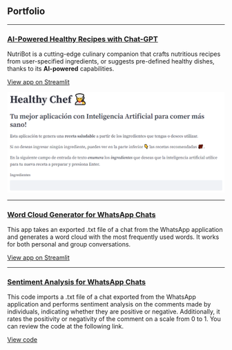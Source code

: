 ## Portfolio

---

### [AI-Powered Healthy Recipes with Chat-GPT](https://chef-v2.streamlit.app/)

NutriBot is a cutting-edge culinary companion that crafts nutritious recipes from user-specified ingredients, or suggests pre-defined healthy dishes, thanks to its **AI-powered** capabilities.

[View app on Streamlit](https://chef-v2.streamlit.app/)

<img src="images/healthychef.png?raw=true"/>

---

### [Word Cloud Generator for WhatsApp Chats](https://ockdavid-wordparty-word-party-hlum6a.streamlit.app/)

This app takes an exported .txt file of a chat from the WhatsApp application and generates a word cloud with the most frequently used words. It works for both personal and group conversations.

[View app on Streamlit](https://ockdavid-wordparty-word-party-hlum6a.streamlit.app/)


---

### [Sentiment Analysis for WhatsApp Chats](https://github.com/ockdavid/Whatsapp_Sentiment_Analysis)

This code imports a .txt file of a chat exported from the WhatsApp application and performs sentiment analysis on the comments made by individuals, indicating whether they are positive or negative. Additionally, it rates the positivity or negativity of the comment on a scale from 0 to 1. You can review the code at the following link.

[View code](https://github.com/ockdavid/Whatsapp_Sentiment_Analysis)


